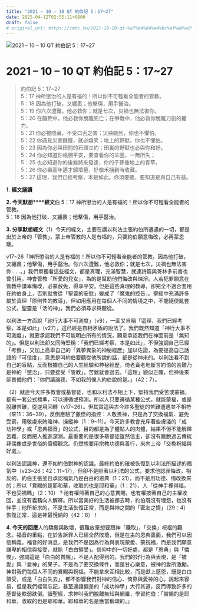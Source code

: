 ```yaml
---
title: "2021 – 10 – 10 QT 約伯記 5：17~27"
date: 2025-04-12T02:55:11+0800
draft: false
# original_url: https://cmtc.tw/2021-10-10-qt-%e7%b4%84%e4%bc%af%e8%a8%98-5%ef%bc%9a1727
---
```


![2021 – 10 – 10 QT 約伯記 5：17\~27](/images/qt.jpg   "2021 – 10 – 10 QT 約伯記 5：17\~27")

# 2021 – 10 – 10 QT 約伯記 5：17\~27

> 約伯記 5：17\~27  
> 5：17 神所懲治的人是有福的！所以你不可輕看全能者的管教。  
> 5：18 因為他打破，又纏裹；他擊傷，用手醫治。  
> 5：19 你六次遭難，他必救你；就是七次，災禍也無法害你。  
> 5：20 在饑荒中，他必救你脫離死亡；在爭戰中，他必救你脫離刀劍的權力。  
> 5：21 你必被隱藏，不受口舌之害；災殃臨到，你也不懼怕。  
> 5：22 你遇見災害饑饉，就必嬉笑；地上的野獸，你也不懼怕。  
> 5：23 因為你必與田間的石頭立約；田裏的野獸也必與你和好。  
> 5：24 你必知道你帳棚平安，要查看你的羊圈，一無所失；  
> 5：25 也必知道你的後裔將來發達，你的子孫像地上的青草。  
> 5：26 你必壽高年邁才歸墳墓，好像禾捆到時收藏。  
> 5：27 這理，我們已經考察，本是如此。你須要聽，要知道是與自己有益。

**1.** **經文誦讀**

**2. 今天默想****經文**伯 5：17 神所懲治的人是有福的！所以你不可輕看全能者的管教。  
5：18 因為他打破，又纏裹；他擊傷，用手醫治。

**3. 分享默想經文**（1）今天的經文，主要在講以利法主張約伯所遭遇的一切，都是出於上帝的「管教」，蒙上帝管教的人是有福的，只要約伯願意悔改，必再蒙恩竉。

v17\~26「神所懲治的人是有福的！所以你不可輕看全能者的管教。因為他打破，又纏裹；他擊傷，用手醫治。你六次遭難，他必救你；就是七次，災禍也無法害你……。」我們單獨看這些經文，都是真理，充滿智慧，就連詩篇與哥林多前書也曾引用。神會管教「所愛的兒女」，為的是幫助他們悔改與煉淨。人若犯罪願意在管教中謙卑悔改，必蒙赦免，得享平安。但是這些真理的教導，卻完全不適合套用在約伯身上，否則就會從「聖靈的安慰」變成了「魔鬼的控告」。聖經中充滿許多屬於真理「原則性的教導」，但如用應用在每個人不同的情境之中，不能隨便亂套公式，聖靈是「活的神」，我們必須尋求與聽從。

以利法一方面說「祂行大事不可測度」（v9），一面又自稱「這理，我們已經考察，本是如此」（v27），這已經是自相矛盾的說法了。我們既然知道「神行大事不可測度」，就要承認我們不可能明白所有的情況，願意承認我們在神面前是「無知的」。但是以利法卻又同時堅稱：「我們已經考察，本是如此」，不但強調自己已經「考察」，又加上高舉自己的「異夢異象的神秘經歷」加以佐證，為要提高自己話語的「可信度」，意思是叫約伯要聽從他所說的話，都是從神來的。以利法看不到自己的盲點，反而根據自己的人生經驗和神秘經歷，倚老賣老地斷言約伯的苦難乃是神的「懲治」，只要接受「管教」，苦難就會過去。「這理」貌似正確，但神後來卻責備他們：「你們議論我，不如我的僕人約伯說的是。」（42：7）。

（2）就連今天許多教會或基督徒，也和以利法不相上下，堅持我們受苦或蒙福，都有一套公式標準，可以遵循或預測。所以人只要遵循某種公式，就能蒙福，或是脫離苦難，從逆境回轉（v17\~26）。但其實這與古今許多聖徒的苦難遭遇並不相符（來11：36\~39），反倒應驗了撒但的指控：人敬畏神，只是為了交換福氣、避免受罰，用敬虔來賄賂神、操縱神（1：9\~11）。今天許多教會充斥著些膚淺的「成功神學」或「恩典福音」的公式，目的都是為了體貼人的肉體，結果不但不能解釋苦難，反而把人推進深淵。最重要的是很多基督徒雖然信主，卻沒有跳脫過去傳統拜偶像或是世俗的價價觀念。仍然想要用宗教功德與善行，來向上帝「交換祝福與好處」。

以利法認識神，還不如約伯對神的認識。最終約伯的確被恢復到以利法所描述的福氣中（v23\~26；42：11\~17），但卻不是照著以利法的公式，要求他認罪悔改。相反的，約伯主張並且承認福氣乃是白白的恩典（1：21），而不是用功德、悔改換來的；所以「賞賜的是耶和華，收取的也是耶和華」（1：21）、人「從神手裡得福，不也受禍嗎」（2：10）？祂有權照著自己的心意賞賜，也有權按著自己的主權收回，並沒有義務向人解釋。所以當美好的生活被挪去時，約伯既沒有埋怨，也沒有伸手；他所祈求的，不是生活恢復正常，而是與神之間的「密友之情」（29：4）恢復正常，這是神最悅納的（42：8）！

**4. 今天的回應**人的驕傲與敗壞，很難放棄想要跟神「賺取」，「交換」祝福的觀念。福音的重點，在於告訴罪人已經全然敗壞，但是在主的恩典裏面，我們可以因信稱義。福音的好消息，是我們不是因為行為與表現蒙愛、蒙祝福，而是我們願意謙卑的相信與接受，就能「白白領受」。信仰中的一切好處，都是「恩典」與「憐憫」，強調這是「白白的賞賜」，不是人配得到的。我們的好行為與表現，是「被愛」與「愛神」的果子，不是為了要交換條件，而是甘心樂意，被神的愛所激勵。神對我們每個人不同的賞賜與祝福，不能拿來互相比較，而是獻上感恩，既是白白領受，或是「白白失去」，都不影響我們對神的信心、倚靠與愛神的心。說起來容易，但是我們經常忘記，甚至還讓偏差的「成功神學」大行其道，反而導致許多的基督徒軟弱跌倒。讀聖經，求神叫我們脫離無知與網羅，學習約伯：「賞賜的是耶和華，收取的也是耶和華。耶和華的名是應當稱頌的。」